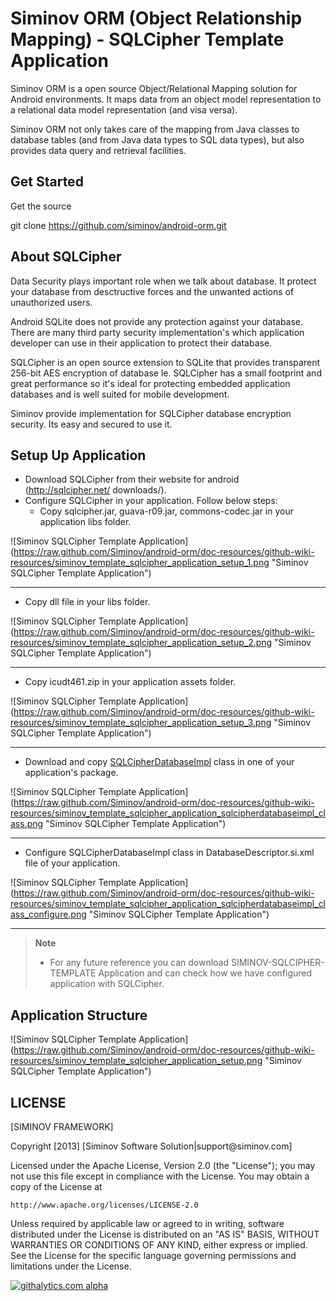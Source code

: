 Siminov ORM (Object Relationship Mapping) - SQLCipher Template Application
==========================================================================

Siminov ORM is a open source Object/Relational Mapping solution for Android environments. It maps data from an object model representation to a relational data model representation (and visa versa). 

Siminov ORM not only takes care of the mapping from Java classes to database tables (and from Java data types to SQL data types), but also provides data query and retrieval facilities. 

Get Started
-----------
Get the source

  git clone https://github.com/siminov/android-orm.git


About SQLCipher
---------------
Data Security plays important role when we talk about database. It protect your database from desctructive forces and the unwanted actions of unauthorized users.

Android SQLite does not provide any protection against your database. There are many third party security implementation's which application developer can use in their application to protect their database.

SQLCipher is an open source extension to SQLite that provides transparent 256-bit AES encryption of database le. SQLCipher has a small footprint and great performance so it's ideal for protecting embedded application databases and is well suited for mobile development.

Siminov provide implementation for SQLCipher database encryption security. Its easy and secured to use it.


Setup Up Application
--------------------

- Download SQLCipher from their website for android (http://sqlcipher.net/ downloads/).
- Configure SQLCipher in your application. Follow below steps:
  - Copy sqlcipher.jar, guava-r09.jar, commons-codec.jar in your application libs folder.

![Siminov SQLCipher Template Application] (https://raw.github.com/Siminov/android-orm/doc-resources/github-wiki-resources/siminov_template_sqlcipher_application_setup_1.png "Siminov SQLCipher Template Application")
***

  - Copy dll file in your libs folder.

![Siminov SQLCipher Template Application] (https://raw.github.com/Siminov/android-orm/doc-resources/github-wiki-resources/siminov_template_sqlcipher_application_setup_2.png "Siminov SQLCipher Template Application")
***

  - Copy icudt461.zip in your application assets folder.

![Siminov SQLCipher Template Application] (https://raw.github.com/Siminov/android-orm/doc-resources/github-wiki-resources/siminov_template_sqlcipher_application_setup_3.png "Siminov SQLCipher Template Application")
***

- Download and copy <a href='https://github.com/Siminov/android-orm/blob/db-impl/src/siminov/orm/db/impl/sqlcipher/SQLCipherDatabaseImpl.java'>SQLCipherDatabaseImpl</a> class in one of your application's package.  

![Siminov SQLCipher Template Application] (https://raw.github.com/Siminov/android-orm/doc-resources/github-wiki-resources/siminov_template_sqlcipher_application_sqlcipherdatabaseimpl_class.png "Siminov SQLCipher Template Application")
***

- Configure SQLCipherDatabaseImpl class in DatabaseDescriptor.si.xml file of your application.

![Siminov SQLCipher Template Application] (https://raw.github.com/Siminov/android-orm/doc-resources/github-wiki-resources/siminov_template_sqlcipher_application_sqlcipherdatabaseimpl_class_configure.png "Siminov SQLCipher Template Application")
***

> <b>Note</b>
> - For any future reference you can download SIMINOV-SQLCIPHER-TEMPLATE Application and can check how we have configured application with SQLCipher.

Application Structure
---------------------

![Siminov SQLCipher Template Application] (https://raw.github.com/Siminov/android-orm/doc-resources/github-wiki-resources/siminov_template_sqlcipher_application_setup.png "Siminov SQLCipher Template Application")



LICENSE
-------

 
 [SIMINOV FRAMEWORK]
 <p>
 Copyright [2013] [Siminov Software Solution|support@siminov.com]
 
 Licensed under the Apache License, Version 2.0 (the "License");
 you may not use this file except in compliance with the License.
 You may obtain a copy of the License at
 
    http://www.apache.org/licenses/LICENSE-2.0
 
 Unless required by applicable law or agreed to in writing, software
 distributed under the License is distributed on an "AS IS" BASIS,
 WITHOUT WARRANTIES OR CONDITIONS OF ANY KIND, either express or implied.
 See the License for the specific language governing permissions and
 limitations under the License.


[![githalytics.com alpha](https://cruel-carlota.pagodabox.com/d50dad69fb419533f80fa96bc313bc79 "githalytics.com")](http://githalytics.com/Siminov/android-templates)

